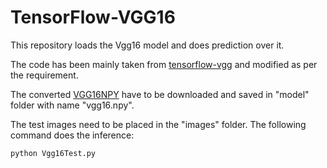 # TensorFlow-VGG16
This repository loads the Vgg16 model and does prediction over it. 

The code has been mainly taken from <a href=" https://github.com/machrisaa/tensorflow-vgg">tensorflow-vgg</a> and modified as per the requirement.

The converted <a href="https://mega.nz/#!YU1FWJrA!O1ywiCS2IiOlUCtCpI6HTJOMrneN-Qdv3ywQP5poecM">VGG16NPY</a> have to be downloaded and saved in "model" folder with name "vgg16.npy".

The test images need to be placed in the "images" folder. The following command does the inference:

```python
python Vgg16Test.py 
```

